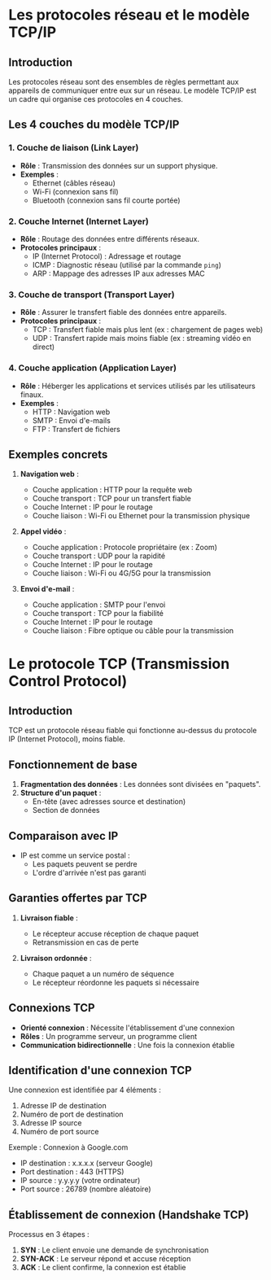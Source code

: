 # Les protocoles réseau et le modèle TCP/IP

## Introduction

Les protocoles réseau sont des ensembles de règles permettant aux appareils de communiquer entre eux sur un réseau. Le modèle TCP/IP est un cadre qui organise ces protocoles en 4 couches.

## Les 4 couches du modèle TCP/IP

### 1. Couche de liaison (Link Layer)

- **Rôle** : Transmission des données sur un support physique.
- **Exemples** :
  - Ethernet (câbles réseau)
  - Wi-Fi (connexion sans fil)
  - Bluetooth (connexion sans fil courte portée)

### 2. Couche Internet (Internet Layer)

- **Rôle** : Routage des données entre différents réseaux.
- **Protocoles principaux** :
  - IP (Internet Protocol) : Adressage et routage
  - ICMP : Diagnostic réseau (utilisé par la commande `ping`)
  - ARP : Mappage des adresses IP aux adresses MAC

### 3. Couche de transport (Transport Layer)

- **Rôle** : Assurer le transfert fiable des données entre appareils.
- **Protocoles principaux** :
  - TCP : Transfert fiable mais plus lent (ex : chargement de pages web)
  - UDP : Transfert rapide mais moins fiable (ex : streaming vidéo en direct)

### 4. Couche application (Application Layer)

- **Rôle** : Héberger les applications et services utilisés par les utilisateurs finaux.
- **Exemples** :
  - HTTP : Navigation web
  - SMTP : Envoi d'e-mails
  - FTP : Transfert de fichiers

## Exemples concrets

1. **Navigation web** :
   - Couche application : HTTP pour la requête web
   - Couche transport : TCP pour un transfert fiable
   - Couche Internet : IP pour le routage
   - Couche liaison : Wi-Fi ou Ethernet pour la transmission physique

2. **Appel vidéo** :
   - Couche application : Protocole propriétaire (ex : Zoom)
   - Couche transport : UDP pour la rapidité
   - Couche Internet : IP pour le routage
   - Couche liaison : Wi-Fi ou 4G/5G pour la transmission

3. **Envoi d'e-mail** :
   - Couche application : SMTP pour l'envoi
   - Couche transport : TCP pour la fiabilité
   - Couche Internet : IP pour le routage
   - Couche liaison : Fibre optique ou câble pour la transmission


# Le protocole TCP (Transmission Control Protocol)

## Introduction
TCP est un protocole réseau fiable qui fonctionne au-dessus du protocole IP (Internet Protocol), moins fiable.

## Fonctionnement de base

1. **Fragmentation des données** : Les données sont divisées en "paquets".
2. **Structure d'un paquet** : 
   - En-tête (avec adresses source et destination)
   - Section de données

## Comparaison avec IP

- IP est comme un service postal :
  - Les paquets peuvent se perdre
  - L'ordre d'arrivée n'est pas garanti

## Garanties offertes par TCP

1. **Livraison fiable** : 
   - Le récepteur accuse réception de chaque paquet
   - Retransmission en cas de perte

2. **Livraison ordonnée** :
   - Chaque paquet a un numéro de séquence
   - Le récepteur réordonne les paquets si nécessaire

## Connexions TCP

- **Orienté connexion** : Nécessite l'établissement d'une connexion
- **Rôles** : Un programme serveur, un programme client
- **Communication bidirectionnelle** : Une fois la connexion établie

## Identification d'une connexion TCP

Une connexion est identifiée par 4 éléments :
1. Adresse IP de destination
2. Numéro de port de destination
3. Adresse IP source
4. Numéro de port source

Exemple : Connexion à Google.com
- IP destination : x.x.x.x (serveur Google)
- Port destination : 443 (HTTPS)
- IP source : y.y.y.y (votre ordinateur)
- Port source : 26789 (nombre aléatoire)

## Établissement de connexion (Handshake TCP)

Processus en 3 étapes :
1. **SYN** : Le client envoie une demande de synchronisation
2. **SYN-ACK** : Le serveur répond et accuse réception
3. **ACK** : Le client confirme, la connexion est établie